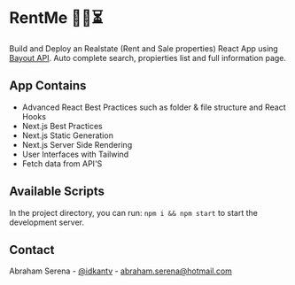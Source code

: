 # RentMe 🏡💲⏳
Build and Deploy an Realstate (Rent and Sale properties) React App using [Bayout API](https://rapidapi.com/apidojo/api/bayut/). Auto complete search, propierties list and full information page.

<!-- IN THE APP -->
## App Contains
* Advanced React Best Practices such as folder & file structure and React Hooks
* Next.js Best Practices
* Next.js Static Generation
* Next.js Server Side Rendering
* User Interfaces with Tailwind
* Fetch data from API'S

<!-- CONTACT -->
## Available Scripts
In the project directory, you can run: ```npm i && npm start``` to start the development server.

<!-- CONTACT -->
## Contact
Abraham Serena - [@idkantv](https://twitter.com/idkantv) - abraham.serena@hotmail.com